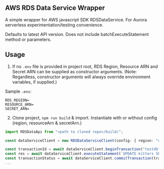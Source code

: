 ## AWS RDS Data Service Wrapper

A simple wrapper for AWS javascript SDK RDSDataService. For Aurora serverless experimentation/testing convenience.

Defaults to latest API version. Does not include batchExecuteStatement method or parameters.

## Usage

1. If no `.env` file is provided in project root, RDS Region, Resource ARN and Secret ARN can be supplied as constructor arguments. (Note: Regardless, constructor arguments will always override environment variables, if supplied.)

Sample `.env`:
```
RDS_REGION=
RESOURCE_ARN=
SECRET_ARN=
```

2. Clone project, `npm run build` & import. Instantiate with or without config (region, resourceArn & secretArn.)

```ts
import RDSDataApi from "<path to cloned repo>/build/";

const dataServiceClient = new RDSDataServiceClient(config: { region: "www", resourceArn: "www", secretArn: "www" });

const transactionId = await dataServiceClient.beginTransaction("testdb");
const res = await dataServiceClient.executeStatement(`UPDATE kitters SET vibes = 'luxury' WHERE type = 'Siamese'`, { transactionId, database: "testdb" });
const transactionStatus = await dataServiceClient.commitTransaction(transactionId);
...
```